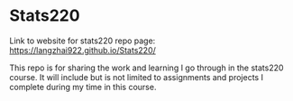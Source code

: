 # Stats220

Link to website for stats220 repo page: https://langzhai922.github.io/Stats220/

This repo is for sharing the work and learning I go through in the stats220 course. It will include but is not limited to assignments and projects I complete during my time in this course. 
